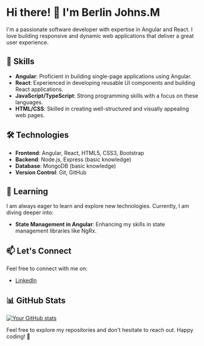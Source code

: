 # Hi there! 👋 I'm Berlin Johns.M

I'm a passionate software developer with expertise in Angular and React. I love building responsive and dynamic web applications that deliver a great user experience.

## 🚀 Skills

- **Angular**: Proficient in building single-page applications using Angular.
- **React**: Experienced in developing reusable UI components and building React applications.
- **JavaScript/TypeScript**: Strong programming skills with a focus on these languages.
- **HTML/CSS**: Skilled in creating well-structured and visually appealing web pages.

## 🛠️ Technologies

- **Frontend**: Angular, React, HTML5, CSS3, Bootstrap
- **Backend**: Node.js, Express (basic knowledge)
- **Database**: MongoDB (basic knowledge)
- **Version Control**: Git, GitHub

## 🌱 Learning

I am always eager to learn and explore new technologies. Currently, I am diving deeper into:

- **State Management in Angular**: Enhancing my skills in state management libraries like NgRx.

## 📫 Let's Connect

Feel free to connect with me on:

- [LinkedIn](https://www.linkedin.com/in/yourlinkedinprofile)

## 📊 GitHub Stats

[![Your GitHub stats](https://github-readme-stats.vercel.app/api?username=berlinjohns&count_private=true&show_icons=true&theme=dark)](https://github.com/berlinjohns/)

Feel free to explore my repositories and don't hesitate to reach out. Happy coding! 🚀
